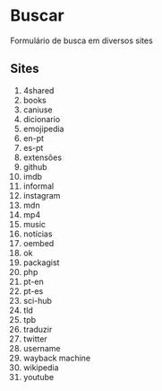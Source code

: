 # Buscar
Formulário de busca em diversos sites

## Sites
1. 4shared
1. books
1. caniuse
1. dicionario
1. emojipedia
1. en-pt
1. es-pt
1. extensões
1. github
1. imdb
1. informal
1. instagram
1. mdn
1. mp4
1. music
1. notícias
1. oembed
1. ok
1. packagist
1. php
1. pt-en
1. pt-es
1. sci-hub
1. tld
1. tpb
1. traduzir
1. twitter
1. username
1. wayback machine
1. wikipedia
1. youtube
